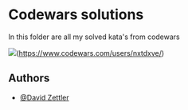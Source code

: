
# Codewars solutions

In this folder are all my solved kata's from codewars

<img src="https://www.codewars.com/users/nxtdxve/badges/small?theme=light">(https://www.codewars.com/users/nxtdxve/)

## Authors

- [@David Zettler](https://www.github.com/nxtdxve)

